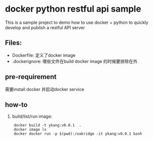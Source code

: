 # docker python restful api sample

This is a sample project to demo how to use docker + python to quickly develop and publish a restful API server

## Files:
- Dockerfile: 定义了docker image
- .dockerignore: 哪些文件在build docker image 的时候要排除在外

## pre-requirement
需要install docker 并启动docker service

## how-to
1. build/list/run image:
```shell
    docker build -t ykang:v0.0.1  .
    docker image ls
    docker docker run -p $(pwd):/oakridge -it ykang:v0.0.1 bash
```
